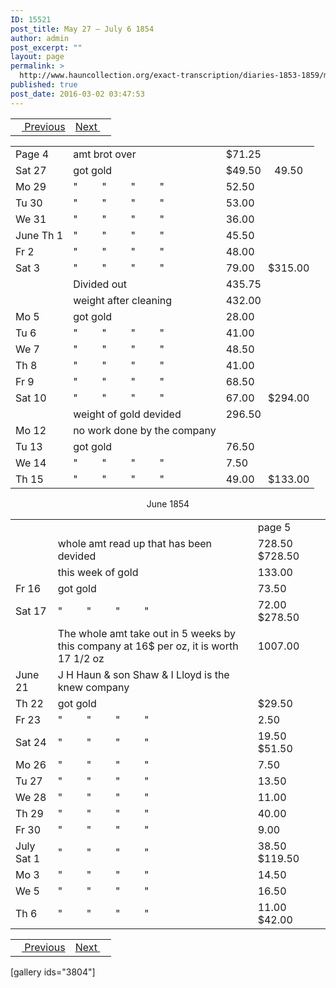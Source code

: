 ```yaml
---
ID: 15521
post_title: May 27 – July 6 1854
author: admin
post_excerpt: ""
layout: page
permalink: >
  http://www.hauncollection.org/exact-transcription/diaries-1853-1859/may-27-july-6-1854/
published: true
post_date: 2016-03-02 03:47:53
---
```

<table style="width: 100%;" align="center">
<tbody>
<tr>
<td><a href="http://www.hauncollection.org/version-2/diaries-1853-1859/march-1-may-26-1854/"><img src="https://lh3.googleusercontent.com/-EFJpxxNiPNw/VqgtWBCZrMI/AAAAAAAAAFU/WfY4lPFWWkg/s800-Ic42/Soeb-Plain-Arrows-8-10px.png" alt="" width="10" height="10" /> Previous</a></td>
<td style="text-align: right;"><a href="http://www.hauncollection.org/version-2/diaries-1853-1859/july-7-august-24-1854/">Next <img src="https://lh3.googleusercontent.com/-67k0cYlpXHw/VqgtWKz1MXI/AAAAAAAAAFU/k9PW_Piyurk/s800-Ic42/Soeb-Plain-Arrows-5-10px.png" alt="" width="10" height="10" /></a></td>
</tr>
</tbody>
</table>
<table style="width: 100%;">
<tbody>
<tr>
<td>Page 4</td>
<td>amt brot over</td>
<td>$71.25</td>
</tr>
<tr>
<td>Sat 27</td>
<td>got gold</td>
<td>$49.50     49.50</td>
</tr>
<tr>
<td>Mo 29</td>
<td>"         "         "         "</td>
<td>52.50</td>
</tr>
<tr>
<td>Tu 30</td>
<td>"         "         "         "</td>
<td>53.00</td>
</tr>
<tr>
<td>We 31</td>
<td>"         "         "         "</td>
<td>36.00</td>
</tr>
<tr>
<td>June
Th 1</td>
<td>"         "         "         "</td>
<td>45.50</td>
</tr>
<tr>
<td>Fr 2</td>
<td>"         "         "         "</td>
<td>48.00</td>
</tr>
<tr>
<td>Sat 3</td>
<td>"         "         "         "</td>
<td>79.00     $315.00</td>
</tr>
<tr>
<td></td>
<td>Divided out</td>
<td>435.75</td>
</tr>
<tr>
<td></td>
<td>weight after cleaning</td>
<td>432.00</td>
</tr>
<tr>
<td>Mo 5</td>
<td>got gold</td>
<td>28.00</td>
</tr>
<tr>
<td>Tu 6</td>
<td>"         "         "         "</td>
<td>41.00</td>
</tr>
<tr>
<td>We 7</td>
<td>"         "         "         "</td>
<td>48.50</td>
</tr>
<tr>
<td>Th 8</td>
<td>"         "         "         "</td>
<td>41.00</td>
</tr>
<tr>
<td>Fr 9</td>
<td>"         "         "         "</td>
<td>68.50</td>
</tr>
<tr>
<td>Sat 10</td>
<td>"         "         "         "</td>
<td>67.00     $294.00</td>
</tr>
<tr>
<td></td>
<td>weight of gold devided</td>
<td>296.50</td>
</tr>
<tr>
<td>Mo 12</td>
<td>no work done by the company</td>
<td></td>
</tr>
<tr>
<td>Tu 13</td>
<td>got gold</td>
<td>76.50</td>
</tr>
<tr>
<td>We 14</td>
<td>"         "         "         "</td>
<td>7.50</td>
</tr>
<tr>
<td>Th 15</td>
<td>"         "         "         "</td>
<td>49.00     $133.00</td>
</tr>
</tbody>
</table>
<p style="text-align: center;">June 1854</p>

<table style="width: 100%;">
<tbody>
<tr>
<td></td>
<td></td>
<td>page 5</td>
</tr>
<tr>
<td></td>
<td>whole amt read up
that has been devided</td>
<td>728.50     $728.50</td>
</tr>
<tr>
<td></td>
<td>this week of gold</td>
<td>133.00</td>
</tr>
<tr>
<td>Fr 16</td>
<td>got gold</td>
<td>73.50</td>
</tr>
<tr>
<td>Sat 17</td>
<td>"         "         "         "</td>
<td>72.00     $278.50</td>
</tr>
<tr>
<td></td>
<td>The whole amt take out in 5 weeks by
this company at 16$ per oz, it is worth 17 1/2 oz</td>
<td>1007.00</td>
</tr>
<tr>
<td>June 21</td>
<td>J H Haun &amp; son Shaw &amp; I Lloyd
is the knew company</td>
<td></td>
</tr>
<tr>
<td>Th 22</td>
<td>got gold</td>
<td>$29.50</td>
</tr>
<tr>
<td>Fr 23</td>
<td>"         "         "         "</td>
<td>2.50</td>
</tr>
<tr>
<td>Sat 24</td>
<td>"         "         "         "</td>
<td>19.50     $51.50</td>
</tr>
<tr>
<td>Mo 26</td>
<td>"         "         "         "</td>
<td>7.50</td>
</tr>
<tr>
<td>Tu 27</td>
<td>"         "         "         "</td>
<td>13.50</td>
</tr>
<tr>
<td>We 28</td>
<td>"         "         "         "</td>
<td>11.00</td>
</tr>
<tr>
<td>Th 29</td>
<td>"         "         "         "</td>
<td>40.00</td>
</tr>
<tr>
<td>Fr 30</td>
<td>"         "         "         "</td>
<td>9.00</td>
</tr>
<tr>
<td>July
Sat 1</td>
<td>"         "         "         "</td>
<td>38.50     $119.50</td>
</tr>
<tr>
<td>Mo 3</td>
<td>"         "         "         "</td>
<td>14.50</td>
</tr>
<tr>
<td>We 5</td>
<td>"         "         "         "</td>
<td>16.50</td>
</tr>
<tr>
<td>Th 6</td>
<td>"         "         "         "</td>
<td>11.00     $42.00</td>
</tr>
</tbody>
</table>
<table style="width: 100%;" align="center">
<tbody>
<tr>
<td><a href="http://www.hauncollection.org/version-2/diaries-1853-1859/march-1-may-26-1854/"><img src="https://lh3.googleusercontent.com/-EFJpxxNiPNw/VqgtWBCZrMI/AAAAAAAAAFU/WfY4lPFWWkg/s800-Ic42/Soeb-Plain-Arrows-8-10px.png" alt="" width="10" height="10" /> Previous</a></td>
<td style="text-align: right;"><a href="http://www.hauncollection.org/version-2/diaries-1853-1859/july-7-august-24-1854/">Next <img src="https://lh3.googleusercontent.com/-67k0cYlpXHw/VqgtWKz1MXI/AAAAAAAAAFU/k9PW_Piyurk/s800-Ic42/Soeb-Plain-Arrows-5-10px.png" alt="" width="10" height="10" /></a></td>
</tr>
</tbody>
</table>
[gallery ids="3804"]

&nbsp;